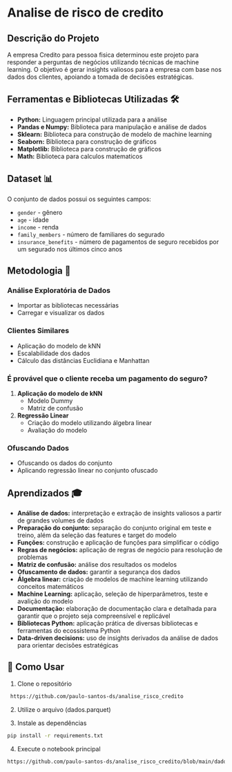 # Analise de risco de credito

## Descrição do Projeto
A empresa Credito para pessoa fisica determinou este projeto para responder a perguntas de negócios utilizando técnicas de machine learning. O objetivo é gerar insights valiosos para a empresa com base nos dados dos clientes, apoiando a tomada de decisões estratégicas.

## Ferramentas e Bibliotecas Utilizadas 🛠️
* **Python:** Linguagem principal utilizada para a análise
* **Pandas e Numpy:** Biblioteca para manipulação e análise de dados
* **Sklearn:** Biblioteca para construção de modelo de machine learning
* **Seaborn:** Biblioteca para construção de gráficos
* **Matplotlib:** Biblioteca para construção de gráficos
* **Math:** Biblioteca para calculos matematicos


## Dataset 📊
O conjunto de dados possui os seguintes campos:
* `gender` - gênero
* `age` - idade
* `income` - renda
* `family_members` - número de familiares do segurado
* `insurance_benefits` - número de pagamentos de seguro recebidos por um segurado nos últimos cinco anos

## Metodologia 📝

### Análise Exploratória de Dados
* Importar as bibliotecas necessárias
* Carregar e visualizar os dados

### Clientes Similares
* Aplicação do modelo de kNN
* Escalabilidade dos dados
* Cálculo das distâncias Euclidiana e Manhattan

### É provável que o cliente receba um pagamento do seguro?
1. **Aplicação do modelo de kNN**
   * Modelo Dummy
   * Matriz de confusão
2. **Regressão Linear**
   * Criação do modelo utilizando álgebra linear
   * Avaliação do modelo

### Ofuscando Dados
* Ofuscando os dados do conjunto
* Aplicando regressão linear no conjunto ofuscado

## Aprendizados 🎓
* **Análise de dados:** interpretação e extração de insights valiosos a partir de grandes volumes de dados
* **Preparação do conjunto:** separação do conjunto original em teste e treino, além da seleção das features e target do modelo
* **Funções:** construção e aplicação de funções para simplificar o código
* **Regras de negócios:** aplicação de regras de negócio para resolução de problemas
* **Matriz de confusão:** análise dos resultados os modelos
* **Ofuscamento de dados:** garantir a segurança dos dados
* **Álgebra linear:** criação de modelos de machine learning utilizando conceitos matemáticos
* **Machine Learning:** aplicação, seleção de hiperparâmetros, teste e avalição do modelo
* **Documentação:** elaboração de documentação clara e detalhada para garantir que o projeto seja compreensível e replicável
* **Bibliotecas Python:** aplicação prática de diversas bibliotecas e ferramentas do ecossistema Python
* **Data-driven decisions:** uso de insights derivados da análise de dados para orientar decisões estratégicas

## 🚀 Como Usar

1. Clone o repositório
```bash
 https://github.com/paulo-santos-ds/analise_risco_credito
```

2. Utilize o arquivo (dados.parquet)

3. Instale as dependências
```bash
pip install -r requirements.txt
```

4. Execute o notebook principal
```bash
https://github.com/paulo-santos-ds/analise_risco_credito/blob/main/dados/modelo.ipynb
```